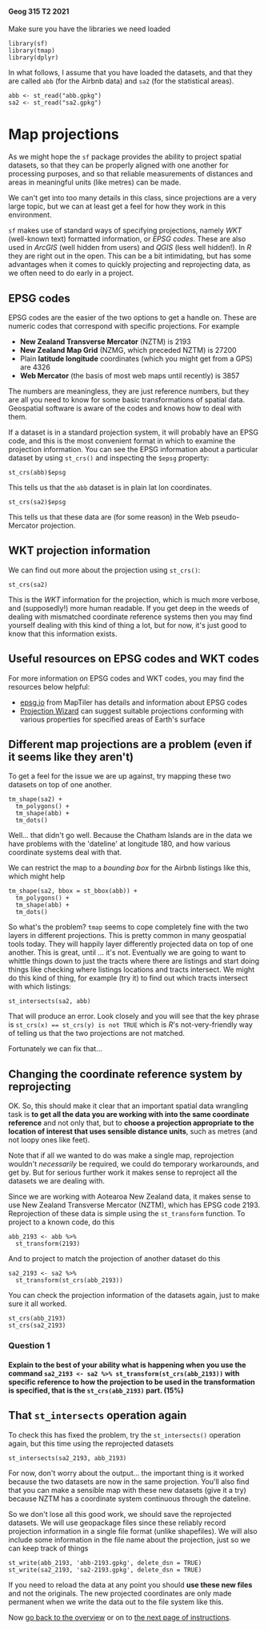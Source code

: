 #### Geog 315 T2 2021
Make sure you have the libraries we need loaded

```{r}
library(sf)
library(tmap)
library(dplyr)
```

In what follows, I assume that you have loaded the datasets, and that they are called `abb` (for the Airbnb data) and `sa2` (for the statistical areas).

```{r}
abb <- st_read("abb.gpkg")
sa2 <- st_read("sa2.gpkg")
```

# Map projections
As we might hope the `sf` package provides the ability to project spatial datasets, so that they can be properly aligned with one another for processing purposes, and so that reliable measurements of distances and areas in meaningful units (like metres) can be made.

We can't get into too many details in this class, since projections are a very large topic, but we can at least get a feel for how they work in this environment.

`sf` makes use of standard ways of specifying projections, namely *WKT* (well-known text) formatted information, or *EPSG codes*. These are also used in *ArcGIS* (well hidden from users) and *QGIS* (less well hidden!). In *R* they are right out in the open. This can be a bit intimidating, but has some advantages when it comes to quickly projecting and reprojecting data, as we often need to do early in a project.

## EPSG codes
EPSG codes are the easier of the two options to get a handle on. These are numeric codes that correspond with specific projections. For example

+ **New Zealand Transverse Mercator** (NZTM) is 2193
+ **New Zealand Map Grid** (NZMG, which preceded NZTM) is 27200
+ Plain **latitude longitude** coordinates (which you might get from a GPS) are 4326
+ **Web Mercator** (the basis of most web maps until recently) is 3857

The numbers are meaningless, they are just reference numbers, but they are all you need to know for some basic transformations of spatial data. Geospatial software is aware of the codes and knows how to deal with them.

If a dataset is in a standard projection system, it will probably have an EPSG code, and this is the most convenient format in which to examine the projection information. You can see the EPSG information about a particular dataset by using `st_crs()` and inspecting the `$epsg` property:

```{r}
st_crs(abb)$epsg
```

This tells us that the `abb` dataset is in plain lat lon coordinates.

```{r}
st_crs(sa2)$epsg
```

This tells us that these data are (for some reason) in the Web pseudo-Mercator projection.

## WKT projection information
We can find out more about the projection using `st_crs()`:

```{r}
st_crs(sa2)
```

This is the *WKT* information for the projection, which is much more verbose, and (supposedly!) more human readable. If you get deep in the weeds of dealing with mismatched coordinate reference systems then you may find yourself dealing with this kind of thing a lot, but for now, it's just good to know that this information exists.

## Useful resources on EPSG codes and WKT codes
For more information on EPSG codes and WKT codes, you may find the resources below helpful:

+ [epsg.io](https://epsg.io) from MapTiler has details and information about EPSG codes
+ [Projection Wizard](https://projectionwizard.org) can suggest suitable projections conforming with various properties for specified areas of Earth's surface

## Different map projections are a problem (even if it seems like they aren't)
To get a feel for the issue we are up against, try mapping these two datasets on top of one another.

```{r}
tm_shape(sa2) +
  tm_polygons() +
  tm_shape(abb) +
  tm_dots()
```

Well... that didn't go well. Because the Chatham Islands are in the data we have problems with the 'dateline' at longitude 180, and how various coordinate systems deal with that.

We can restrict the map to a *bounding box* for the Airbnb listings like this, which might help

```{r}
tm_shape(sa2, bbox = st_bbox(abb)) +
  tm_polygons() +
  tm_shape(abb) +
  tm_dots()
```

So what's the problem? `tmap` seems to cope completely fine with the two layers in different projections. This is pretty common in many geospatial tools today. They will happily layer differently projected data on top of one another. This is great, until ... it's not. Eventually we are going to want to whittle things down to just the tracts where there are listings and start doing things like checking where listings locations and tracts intersect. We might do this kind of thing, for example (try it) to find out which tracts intersect with which listings:

```{r}
st_intersects(sa2, abb)
```

That will produce an error. Look closely and you will see that the key phrase is `st_crs(x) == st_crs(y) is not TRUE` which is _R_'s not-very-friendly way of telling us that the two projections are not matched.

Fortunately we can fix that...

## Changing the coordinate reference system by reprojecting
OK. So, this should make it clear that an important spatial data wrangling task is **to get all the data you are working with into the same coordinate reference** and not only that, but to **choose a projection appropriate to the location of interest that uses sensible distance units**, such as metres (and not loopy ones like feet).

Note that if all we wanted to do was make a single map, reprojection wouldn't _necessarily_ be required, we could do temporary workarounds, and get by. But for serious further work it makes sense to reproject all the datasets we are dealing with.

Since we are working with Aotearoa New Zealand data, it makes sense to use New Zealand Transverse Mercator (NZTM), which has EPSG code 2193. Reprojection of these data is simple using the `st_transform` function. To project to a known code, do this

```{r}
abb_2193 <- abb %>%
  st_transform(2193)
```

And to project to match the projection of another dataset do this

```{r}
sa2_2193 <- sa2 %>%
  st_transform(st_crs(abb_2193))
```

You can check the projection information of the datasets again, just to make sure it all worked.

```{r}
st_crs(abb_2193)
st_crs(sa2_2193)
```

### **Question 1**
#### Explain to the best of your ability what is happening when you use the command `sa2_2193 <- sa2 %>% st_transform(st_crs(abb_2193))` with specific reference to how the projection to be used in the transformation is specified, that is the `st_crs(abb_2193)` part. (15%)

## That `st_intersects` operation again
To check this has fixed the problem, try the `st_intersects()` operation again, but this time using the reprojected datasets

```{r}
st_intersects(sa2_2193, abb_2193)
```

For now, don't worry about the output... the important thing is it worked because the two datasets are now in the same projection. You'll also find that you can make a sensible map with these new datasets (give it a try) because NZTM has a coordinate system continuous through the dateline.

So we don't lose all this good work, we should save the reprojected datasets. We will use geopackage files since these reliably record projection information in a single file format (unlike shapefiles). We will also include some information in the file name about the projection, just so we can keep track of things

```{r}
st_write(abb_2193, 'abb-2193.gpkg', delete_dsn = TRUE)
st_write(sa2_2193, 'sa2-2193.gpkg', delete_dsn = TRUE)
```

If you need to reload the data at any point you should **use these new files** and not the originals. The new projected coordinates are only made permanent when we write the data out to the file system like this.

Now [go back to the overview](README.md) or on to [the next page of instructions](spatial-data-manipulation-03-spatial-filters.md).
